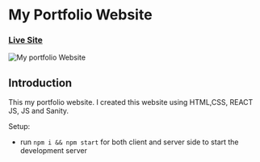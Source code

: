 # My Portfolio Website

### [Live Site](https://https://www.maduranga.me)

![My portfolio Website](https://i.ibb.co/cwtqz9X/maduranga.png)

## Introduction
This my portfolio website. I created this website using HTML,CSS, REACT JS, JS and Sanity.

Setup:
- run ```npm i && npm start``` for both client and server side to start the development server
